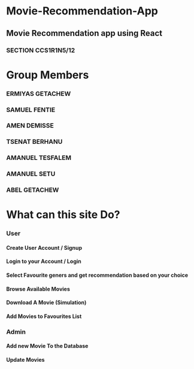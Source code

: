 # Movie-Recommendation-App
## Movie Recommendation app using React



### SECTION CCS1R1N5/12




# Group Members

### ERMIYAS GETACHEW 
### SAMUEL FENTIE
### AMEN DEMISSE
### TSENAT BERHANU
### AMANUEL TESFALEM
### AMANUEL SETU
### ABEL GETACHEW

# What can this site Do?

### User

#### Create User Account / Signup
#### Login to your Account / Login
#### Select Favourite geners and get recommendation based on your choice
#### Browse Available Movies
#### Download A Movie (Simulation)
#### Add Movies to Favourites List

### Admin

#### Add new Movie To the Database
#### Update Movies
